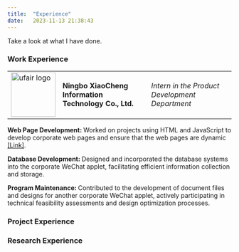 ```yaml
---
title:  "Experience"
date:   2023-11-13 21:38:43
---
```

Take a look at what I have done.

### Work Experience

<div class="flip-card">
  <div class="flip-card-inner" id="flip-card-inner">
    <table class="work">
      <tr>
        <td colspan="2"><img src="{{ site.baseurl }}/images/Data/ufair.png" alt="ufair logo" style="width:100px;height:100px;"></td>
        <td><strong> Ningbo XiaoCheng Information Technology Co., Ltd. </strong></td>
        <td><em> Intern in the Product Development Department </em></td>
      </tr>
    </table>
    <div class="flip-card-back">
      <p><strong> Web Page Development: </strong> 
                  Worked on projects using HTML and JavaScript to develop corporate web pages and ensure that 
                  the web pages are dynamic <a href="https://ufair.net.cn/">[Link]</a>.
      </p> 
      <p><strong> Database Development: </strong> 
                  Designed and incorporated the database systems into the corporate WeChat applet, facilitating 
                  efficient information collection and storage.
      </p>
      <p><strong> Program Maintenance: </strong> 
                  Contributed to the development of document files and designs for another corporate WeChat applet, 
                  actively participating in technical feasibility assessments and design optimization processes.
      </p>
    </div>
  </div>
</div>

<!-- <table class="work">
  <tr>
    <td class="left"><strong> Ningbo XiaoCheng Information Technology Co., Ltd. </strong></td>
    <td class="right"><strong> Ningbo, China </strong></td>
  </tr>
  <tr>
    <td class="left"><em> Intern in the Product Development Department </em></td>
    <td class="right"><em> April 2019 – September 2021 </em></td>
  </tr>
  <tr>
    <td colspan="2"><strong> Web Page Development: </strong> 
                              Worked on projects using HTML and JavaScript to develop corporate web pages and ensure that the web pages are dynamic <a href="https://ufair.net.cn/">[Link]</a>.</td>
  </tr>
  <tr>
    <td colspan="2"><strong> Database Development: </strong> 
                              Designed and incorporated the database systems into the corporate WeChat applet, facilitating efficient information collection and storage </td>
  </tr>
  <tr>
    <td colspan="2"><strong> Program Maintenance: </strong> 
                              Contributed to the development of document files and designs for another corporate WeChat applet, actively participating in technical feasibility assessments and design optimization processes. </td>
  </tr>
</table> -->

### Project Experience


### Research Experience


